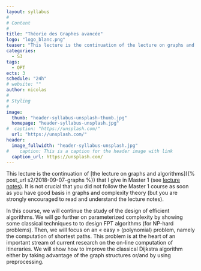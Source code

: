 ```yaml
---
layout: syllabus
#
# Content
#
title: "Théorie des Graphes avancée"
logo: "logo_blanc.png"
teaser: "This lecture is the continuation of the lecture on graphs and algorithms that I give in Master 1."
categories:
  - S3
tags:
  - OPT
ects: 3
schedule: "24h"
# website: ""
author: nicolas
#
# Styling
#
image:
  thumb: "header-syllabus-unsplash-thumb.jpg"
  homepage: "header-syllabus-unsplash.jpg"
#  caption: "https://unsplash.com/"
  url: "https://unsplash.com/"
header:
  image_fullwidth: "header-syllabus-unsplash.jpg"
#    caption: This is a caption for the header image with link
  caption_url: https://unsplash.com/  
---
```


This lecture is the continuation of [the lecture on graphs and algorithms]({% post_url s2/2018-09-07-graphs %}) that I give in Master 1 (see [lecture notes]( http://www-sop.inria.fr/members/Nicolas.Nisse/M1LectureV2.pdf)). 
It is not crucial that you did not follow the Master 1 course as soon as you have good basis in graphs and complexity theory (but you are strongly encouraged to read and understand the lecture notes). 

In this course, we will continue the study of the design of efficient algorithms. We will go further on parameterized complexity by showing some classical techniques to to design FPT algorithms (for NP-hard problems). Then, we will focus on an « easy » (polynomial) problem, namely the computation of shortest paths. This problem is at the heart of an important stream of current research on the on-line computation of itineraries. We will show how to improve the classical Dijkstra algorithm either by taking advantage of the graph structures or/and by using preprocessing. 
